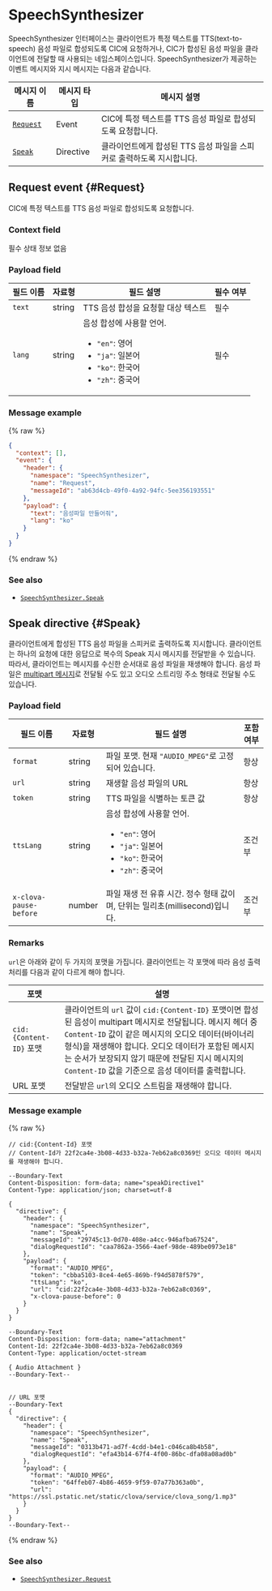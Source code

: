 # SpeechSynthesizer

SpeechSynthesizer 인터페이스는 클라이언트가 특정 텍스트를 TTS(text-to-speech) 음성 파일로 합성되도록 CIC에 요청하거나, CIC가 합성된 음성 파일을 클라이언트에 전달할 때 사용되는 네임스페이스입니다. SpeechSynthesizer가 제공하는 이벤트 메시지와 지시 메시지는 다음과 같습니다.

| 메시지 이름         | 메시지 타입  | 메시지 설명                                   |
|------------------|-----------|---------------------------------------------|
| [`Request`](#Request) | Event     | CIC에 특정 텍스트를 TTS 음성 파일로 합성되도록 요청합니다. |
| [`Speak`](#Speak)     | Directive | 클라이언트에게 합성된 TTS 음성 파일을 스피커로 출력하도록 지시합니다. |


## Request event {#Request}

CIC에 특정 텍스트를 TTS 음성 파일로 합성되도록 요청합니다.

### Context field

필수 상태 정보 없음

### Payload field
| 필드 이름       | 자료형    | 필드 설명                     | 필수 여부 |
|---------------|---------|-----------------------------|---------|
| `text`  | string | TTS 음성 합성을 요청할 대상 텍스트           | 필수    |
| `lang`  | string | 음성 합성에 사용할 언어. <ul><li><code>"en"</code>: 영어</li><li><code>"ja"</code>: 일본어</li><li><code>"ko"</code>: 한국어</li><li><code>"zh"</code>: 중국어</li></ul> | 필수    |

### Message example
{% raw %}
```json
{
  "context": [],
  "event": {
    "header": {
      "namespace": "SpeechSynthesizer",
      "name": "Request",
      "messageId": "ab63d4cb-49f0-4a92-94fc-5ee356193551"
    },
    "payload": {
      "text": "음성파일 만들어줘",
      "lang": "ko"
    }
  }
}
```
{% endraw %}

### See also
* [`SpeechSynthesizer.Speak`](/CIC/References/CICInterface/SpeechSynthesizer.md#Speak)

## Speak directive {#Speak}
클라이언트에게 합성된 TTS 음성 파일을 스피커로 출력하도록 지시합니다. 클라이언트는 하나의 요청에 대한 응답으로 복수의 Speak 지시 메시지를 전달받을 수 있습니다. 따라서, 클라이언트는 메시지를 수신한 순서대로 음성 파일을 재생해야 합니다. 음성 파일은 [multipart 메시지](/CIC/References/CIC_API.md#MultipartMessage)로 전달될 수도 있고 오디오 스트리밍 주소 형태로 전달될 수도 있습니다.

### Payload field
| 필드 이름       | 자료형    | 필드 설명                     | 포함 여부 |
|---------------|---------|-----------------------------|---------|
| `format`               | string  | 파일 포맷. 현재 `"AUDIO_MPEG"`로 고정되어 있습니다. | 항상    |
| `url`                  | string  | 재생할 음성 파일의 URL                        | 항상    |
| `token`                | string  | TTS 파일을 식별하는 토큰 값                    | 항상    |
| `ttsLang`              | string  | 음성 합성에 사용할 언어. <ul><li><code>"en"</code>: 영어</li><li><code>"ja"</code>: 일본어</li><li><code>"ko"</code>: 한국어</li><li><code>"zh"</code>: 중국어</li></ul> | 조건부    |
| `x-clova-pause-before` | number  | 파일 재생 전 유휴 시간. 정수 형태 값이며, 단위는 밀리초(millisecond)입니다.        | 조건부    |

### Remarks

`url`은 아래와 같이 두 가지의 포맷을 가집니다. 클라이언트는 각 포맷에 따라 음성 출력 처리를 다음과 같이 다르게 해야 합니다.

| 포맷 | 설명 |
|---------|-------------------------------|
| `cid:{Content-ID}` 포맷 | 클라이언트의 `url` 값이 `cid:{Content-ID}` 포맷이면 합성된 음성이 multipart 메시지로 전달됩니다. 메시지 헤더 중 `Content-ID` 값이 같은 메시지의 오디오 데이터(바이너리 형식)을 재생해야 합니다. 오디오 데이터가 포함된 메시지는 순서가 보장되지 않기 때문에 전달된 지시 메시지의 `Content-ID` 값을 기준으로 음성 데이터를 출력합니다.|
| URL 포맷 | 전달받은 `url`의 오디오 스트림을 재생해야 합니다.  |

### Message example

{% raw %}
```
// cid:{Content-Id} 포맷
// Content-Id가 22f2ca4e-3b08-4d33-b32a-7eb62a8c0369인 오디오 데이터 메시지를 재생해야 합니다.

--Boundary-Text
Content-Disposition: form-data; name="speakDirective1"
Content-Type: application/json; charset=utf-8

{
  "directive": {
    "header": {
      "namespace": "SpeechSynthesizer",
      "name": "Speak",
      "messageId": "29745c13-0d70-408e-a4cc-946afba67524",
      "dialogRequestId": "caa7862a-3566-4aef-98de-489be0973e18"
    },
    "payload": {
      "format": "AUDIO_MPEG",
      "token": "cbba5103-8ce4-4e65-869b-f94d5878f579",
      "ttsLang": "ko",
      "url": "cid:22f2ca4e-3b08-4d33-b32a-7eb62a8c0369",
      "x-clova-pause-before": 0
    }
  }
}

--Boundary-Text
Content-Disposition: form-data; name="attachment"
Content-Id: 22f2ca4e-3b08-4d33-b32a-7eb62a8c0369
Content-Type: application/octet-stream

{ Audio Attachment }
--Boundary-Text--


// URL 포맷
--Boundary-Text
{
  "directive": {
    "header": {
      "namespace": "SpeechSynthesizer",
      "name": "Speak",
      "messageId": "0313b471-ad7f-4cdd-b4e1-c046ca8b4b58",
      "dialogRequestId": "efa43b14-67f4-4f00-86bc-dfa08a08ad0b"
    },
    "payload": {
      "format": "AUDIO_MPEG",
      "token": "64ffeb07-4b86-4659-9f59-07a77b363a0b",
      "url": "https://ssl.pstatic.net/static/clova/service/clova_song/1.mp3"
    }
  }
}
--Boundary-Text--
```

{% endraw %}

### See also
* [`SpeechSynthesizer.Request`](/CIC/References/CICInterface/SpeechSynthesizer.md#Request)
